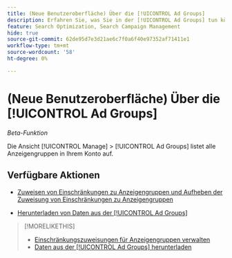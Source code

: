 ```yaml
---
title: (Neue Benutzeroberfläche) Über die [!UICONTROL Ad Groups]
description: Erfahren Sie, was Sie in der [!UICONTROL Ad Groups] tun können.
feature: Search Optimization, Search Campaign Management
hide: true
source-git-commit: 62de95d7e3d21ae6c7f0a6f40e97352af71411e1
workflow-type: tm+mt
source-wordcount: '58'
ht-degree: 0%

---
```


# (Neue Benutzeroberfläche) Über die [!UICONTROL Ad Groups]

*Beta-Funktion*

Die Ansicht [!UICONTROL Manage] > [!UICONTROL Ad Groups] listet alle Anzeigengruppen in Ihrem Konto auf.

## Verfügbare Aktionen

* [Zuweisen von Einschränkungen zu Anzeigengruppen und Aufheben der Zuweisung von Einschränkungen zu Anzeigengruppen](/help/search-social-commerce/new-ui/manage/ad-groups/ad-group-constraint-assignments-manage.md)

* [Herunterladen von Daten aus der [!UICONTROL Ad Groups]](/help/search-social-commerce/new-ui/manage/ad-groups/ad-group-view-report.md)

>[!MORELIKETHIS]
>
>* [Einschränkungszuweisungen für Anzeigengruppen verwalten](ad-group-constraint-assignments-manage.md)
>* [Daten aus der [!UICONTROL Ad Groups] herunterladen](ad-group-view-report.md)
